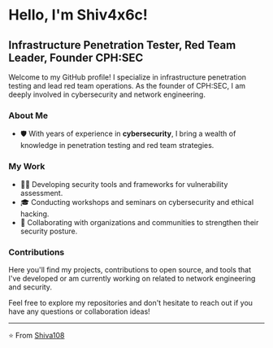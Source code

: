 # Hello, I'm Shiv4x6c!

## Infrastructure Penetration Tester, Red Team Leader, Founder CPH:SEC

Welcome to my GitHub profile! I specialize in infrastructure penetration testing and lead red team operations. As the founder of CPH:SEC, I am deeply involved in cybersecurity and network engineering.

### About Me
- 🛡️ With years of experience in **cybersecurity**, I bring a wealth of knowledge in penetration testing and red team strategies.

### My Work
- 👨‍💻 Developing security tools and frameworks for vulnerability assessment.
- 🎓 Conducting workshops and seminars on cybersecurity and ethical hacking.
- 🤝 Collaborating with organizations and communities to strengthen their security posture.

### Contributions
Here you'll find my projects, contributions to open source, and tools that I've developed or am currently working on related to network engineering and security.

Feel free to explore my repositories and don't hesitate to reach out if you have any questions or collaboration ideas!

---

⭐ From [Shiva108](https://github.com/Shiva108)
